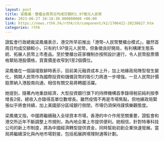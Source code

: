```yaml
---
layout: post
title: 梁鳳儀：雙櫃台首周日均成交額約1.97億元人民幣
date: 2023-06-27 10:18:30.000000000 +08:00
link: https://news.rthk.hk/rthk/ch/component/k2/1706422-20230627.htm
categories: rthk
---
```


證監會行政總裁梁鳳儀表示，港交所早前推出「港幣–人民幣雙櫃台模式」，雖然首周日均成交額較小，只有約1.97億元人民幣，但象徵良好開局，有利構建生態系統、拓展人民幣上市產品。至於雙櫃台莊家機制亦按照設計運行，令人民幣股票價格緊貼港股價格，買賣價差收窄到1至2個價位。

梁鳳儀在一個論壇致辭時表示，目前美元融資成本上升，加上地緣政局陣型發生變化，預期人民幣作為國際投資和儲備貨幣的吸引力將進一步增強。一旦人民幣計價股票納入港股南向通，相信有關交易將轉趨活躍。

她提到，隨著內地重啟經濟，大型投資銀行旗下的持牌機構首季錄得稅前純利按季增長2倍，總收入亦錄得高單位數增長。雖然疫情不再是市場焦點，但地緣政局緊張似乎將會持續，加上美國部分區域銀行倒閉，市場仍須保持謹慎樂觀態度。

梁鳳儀又指，中國將繼續融入全球資本市場，香港的中介作用至關重要，證監會和港交所近年不斷調整上市規則，為內地企業上市提供便利。她相信，針對特專科技公司的新上市制度，將為中國經濟轉型提供資金，同時幫助初創企業快速發展。當局將繼續深化與內地市場對接，包括拓展跨境理財通等計劃。
